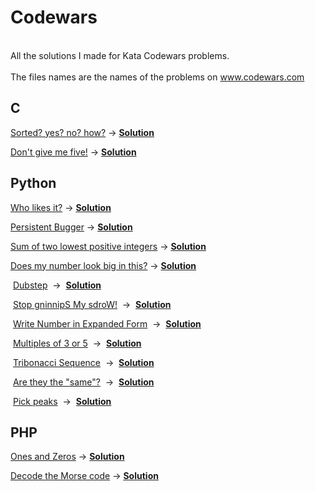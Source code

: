 # Codewars
<br>All the solutions I made for Kata Codewars problems.</br>
<br>The files names are the names of the problems on www.codewars.com</br>

## C
[Sorted? yes? no? how?](https://www.codewars.com/kata/sorted-yes-no-how/c) -> <b>[Solution](C/sorted_yes_no_how.c)</b>

[Don't give me five!](https://www.codewars.com/kata/dont-give-me-five/c) -> <b>[Solution](C/dont_give_me_five.c)</b>

## Python
[Who likes it?](https://www.codewars.com/kata/who-likes-it/python) -> <b>[Solution](Python/who_likes_it.py)</b>

[Persistent Bugger](https://www.codewars.com/kata/persistent-bugger/python) -> <b>[Solution](Python/persistent_bugger.py)</b>

[Sum of two lowest positive integers](https://www.codewars.com/kata/sum-of-two-lowest-positive-integers/python) -> <b>[Solution](Python/sum_of_two_lowest_positive_integers.py)</b>

[Does my number look big in this?](https://www.codewars.com/kata/does-my-number-look-big-in-this/python) -> <b>[Solution](Python/does_my_number_look_big_in_this.py)</b>

&nbsp;<a href="https://www.codewars.com/kata/dubstep/python">Dubstep</a>&nbsp; -> &nbsp;<a href="https://github.com/ewersonv/Codewars/blob/master/Python/dubstep.py"><b>Solution</b></a>&nbsp;

&nbsp;<a href="https://www.codewars.com/kata/stop-gninnips-my-sdrow/python">Stop gninnipS My sdroW!</a>&nbsp; -> &nbsp;<a href="https://github.com/ewersonv/Codewars/blob/master/Python/stop_gninnips_my_sdrow.py"><b>Solution</b></a>&nbsp;

&nbsp;<a href="https://www.codewars.com/kata/write-number-in-expanded-form/python">Write Number in Expanded Form</a>&nbsp; -> &nbsp;<a href="https://github.com/ewersonv/Codewars/blob/master/Python/write_number_in_expanded_form"><b>Solution</b></a>&nbsp;

&nbsp;<a href="https://www.codewars.com/kata/multiples-of-3-or-5/python">Multiples of 3 or 5</a>&nbsp; -> &nbsp;<a href="https://github.com/ewersonv/Codewars/blob/master/Python/multiplies_of_3_or_5.py"><b>Solution</b></a>&nbsp;

&nbsp;<a href="https://www.codewars.com/kata/tribonacci-sequence/python">Tribonacci Sequence</a>&nbsp; -> &nbsp;<a href="https://github.com/ewersonv/Codewars/blob/master/Python/tribonacci_sequence.py"><b>Solution</b></a>&nbsp;

&nbsp;<a href="https://www.codewars.com/kata/are-they-the-same/python">Are they the "same"?</a>&nbsp; -> &nbsp;<a href="https://github.com/ewersonv/Codewars/blob/master/Python/are_they_the_same.py"><b>Solution</b></a>&nbsp;

&nbsp;<a href="https://www.codewars.com/kata/pick-peaks/python">Pick peaks</a>&nbsp; -> &nbsp;<a href="https://github.com/ewersonv/Codewars/blob/master/Python/pick_peaks.py"><b>Solution</b></a>&nbsp;

## PHP
[Ones and Zeros](https://www.codewars.com/kata/ones-and-zeros/php) -> <b>[Solution](PHP/ones_and_zeros.php)</b>

[Decode the Morse code](https://www.codewars.com/kata/decode-the-morse-code/php) -> <b>[Solution](PHP/decode_the_morse_code.php)</b>
